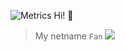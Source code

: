 
![Metrics](https://metrics.lecoq.io/codeegret?template=terminal&base.activity=0&base.community=0&base.repositories=0&base.metadata=0&languages=1&languages.limit=8&languages.sections=most-used&languages.colors=github&languages.threshold=0%25&languages.indepth=false&languages.recent.load=300&languages.recent.days=14&config.timezone=Asia%2FShanghai)
Hi! 👋
> My netname `Fan`
![](https://gv.halberd.cn/Fanvvv?theme=stroke-colorful&active=3200ff&deactive=f1f1f1&len=3&speed=40&size=60&space=5&tail=1)

<!--
**codeEgret/codeEgret** is a ✨ _special_ ✨ repository because its `README.md` (this file) appears on your GitHub profile.

Here are some ideas to get you started:

- 🔭 I’m currently working on ...
- 🌱 I’m currently learning ...
- 👯 I’m looking to collaborate on ...
- 🤔 I’m looking for help with ...
- 💬 Ask me about ...
- 📫 How to reach me: ...
- 😄 Pronouns: ...
- ⚡ Fun fact: ...
-->

